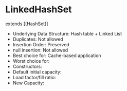 # LinkedHashSet

extends [[HashSet]]

- Underlying Data Structure: Hash table + Linked List
- Duplicates: Not allowed
- Insertion Order: Preserved
- null insertion: Not allowed
- Best choice for: Cache-based application
- Worst choice for:
- Constructors:
- Default initial capacity:
- Load factor/fill ratio:
- New Capacity:
